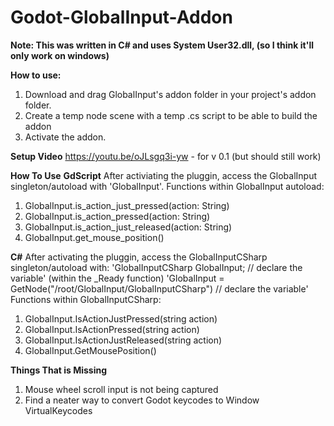 # Godot-GlobalInput-Addon

**Note: This was written in C# and uses System User32.dll, (so I think it'll only work on windows)**

**How to use:**
1. Download and drag GlobalInput's addon folder in your project's addon folder.
2. Create a temp node scene with a temp .cs script to be able to build the addon
3. Activate the addon.

**Setup Video**
https://youtu.be/oJLsgq3i-yw - for v 0.1 (but should still work)

**How To Use**
**GdScript**
After activiating the pluggin, access the GlobalInput singleton/autoload with 'GlobalInput'. 
Functions within GlobalInput autoload:
1. GlobalInput.is_action_just_pressed(action: String)
2. GlobalInput.is_action_pressed(action: String)
3. GlobalInput.is_action_just_released(action: String)
4. GlobalInput.get_mouse_position()

**C#**
After activating the pluggin, access the GlobalInputCSharp singleton/autoload with:
'GlobalInputCSharp GlobalInput; // declare the variable'
(within the _Ready function)
'GlobalInput = GetNode<GlobalInputCSharp>("/root/GlobalInput/GlobalInputCSharp") // declare the variable'
Functions within GlobalInputCSharp:
1. GlobalInput.IsActionJustPressed(string action)
2. GlobalInput.IsActionPressed(string action)
3. GlobalInput.IsActionJustReleased(string action)
4. GlobalInput.GetMousePosition()

**Things That is Missing**
1. Mouse wheel scroll input is not being captured
2. Find a neater way to convert Godot keycodes to Window VirtualKeycodes
